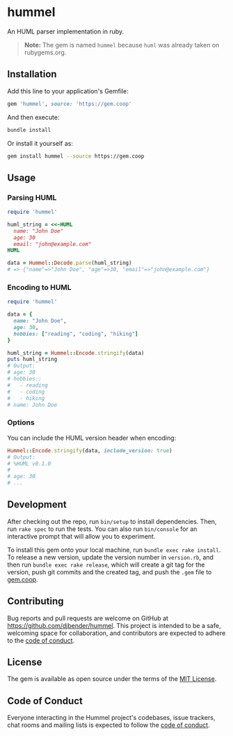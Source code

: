 # hummel

An HUML parser implementation in ruby.

> **Note:** The gem is named `hummel` because `huml` was already taken on rubygems.org.

## Installation

Add this line to your application's Gemfile:

```ruby
gem 'hummel', source: 'https://gem.coop'
```

And then execute:

```bash
bundle install
```

Or install it yourself as:

```bash
gem install hummel --source https://gem.coop
```

## Usage

### Parsing HUML

```ruby
require 'hummel'

huml_string = <<~HUML
  name: "John Doe"
  age: 30
  email: "john@example.com"
HUML

data = Hummel::Decode.parse(huml_string)
# => {"name"=>"John Doe", "age"=>30, "email"=>"john@example.com"}
```

### Encoding to HUML

```ruby
require 'hummel'

data = {
  name: "John Doe",
  age: 30,
  hobbies: ["reading", "coding", "hiking"]
}

huml_string = Hummel::Encode.stringify(data)
puts huml_string
# Output:
# age: 30
# hobbies::
#   - reading
#   - coding
#   - hiking
# name: John Doe
```

### Options

You can include the HUML version header when encoding:

```ruby
Hummel::Encode.stringify(data, include_version: true)
# Output:
# %HUML v0.1.0
#
# age: 30
# ...
```

## Development

After checking out the repo, run `bin/setup` to install dependencies. Then, run `rake spec` to run the tests. You can also run `bin/console` for an interactive prompt that will allow you to experiment.

To install this gem onto your local machine, run `bundle exec rake install`. To release a new version, update the version number in `version.rb`, and then run `bundle exec rake release`, which will create a git tag for the version, push git commits and the created tag, and push the `.gem` file to [gem.coop](https://gem.coop).

## Contributing

Bug reports and pull requests are welcome on GitHub at https://github.com/djbender/hummel. This project is intended to be a safe, welcoming space for collaboration, and contributors are expected to adhere to the [code of conduct](https://github.com/djbender/hummel/blob/main/CODE_OF_CONDUCT.md).

## License

The gem is available as open source under the terms of the [MIT License](https://opensource.org/licenses/MIT).

## Code of Conduct

Everyone interacting in the Hummel project's codebases, issue trackers, chat rooms and mailing lists is expected to follow the [code of conduct](https://github.com/djbender/hummel/blob/main/CODE_OF_CONDUCT.md).
